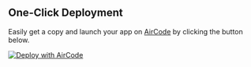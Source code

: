 ## One-Click Deployment

Easily get a copy and launch your app on [AirCode](https://aircode.io/) by clicking the button below.

[![Deploy with AirCode](https://aircode.io/aircode-deploy-button.svg)](https://aircode.io/dashboard?owner=SarahGathoni&repo=E-commerce-REST-API-server-less-backend&branch=Mastr&path=&appname=Serverless%20e-commerce%20backend%20REST%20API)